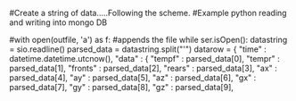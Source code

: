 #Create a string of data.....Following the scheme.
#Example python reading and writing into mongo DB 

#with open(outfile, 'a') as f:   #appends the file
	while ser.isOpen():
		datastring = sio.readline()
		parsed_data = datastring.split("'")
		datarow = {
			"time" : datetime.datetime.utcnow(),
			"data" : {
				"tempf"  : parsed_data[0], 
				"tempr"  : parsed_data[1],
				"fronts" : parsed_data[2],
				"rears"  : parsed_data[3],
				"ax"     : parsed_data[4],
				"ay"	 : parsed_data[5],
				"az"	 : parsed_data[6],
				"gx"	 : parsed_data[7],
				"gy"	 : parsed_data[8],
				"gz"	 : parsed_data[9],	
    
